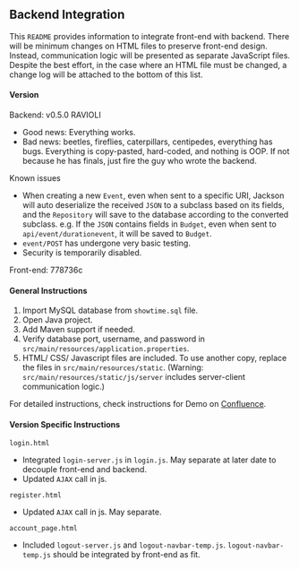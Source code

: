 ## Backend Integration
This `README` provides information to integrate front-end with backend. 
There will be minimum changes on HTML files to preserve front-end design. 
Instead, communication logic will be presented as separate JavaScript files. 
Despite the best effort, in the case where an HTML file must be changed, 
a change log will be attached to the bottom of this list.

#### Version
Backend: v0.5.0 RAVIOLI
- Good news: Everything works.
- Bad news: beetles, fireflies, caterpillars, centipedes, everything has bugs.
  Everything is copy-pasted, hard-coded, and nothing is OOP.
  If not because he has finals, just fire the guy who wrote the backend.

Known issues
- When creating a new `Event`, even when sent to a specific URI, 
  Jackson will auto deserialize the received `JSON` to a subclass based on its fields,
  and the `Repository` will save to the database according to the converted subclass.
  e.g. If the `JSON` contains fields in `Budget`, even when sent to `api/event/durationevent`,
  it will be saved to `Budget`.
- `event/POST` has undergone very basic testing.
- Security is temporarily disabled.

Front-end: 778736c

#### General Instructions
1. Import MySQL database from `showtime.sql` file.
2. Open Java project.
3. Add Maven support if needed.
4. Verify database port, username, and password in `src/main/resources/application.properties`.
5. HTML/ CSS/ Javascript files are included.
   To use another copy, replace the files in `src/main/resources/static`.
   (Warning: `src/main/resources/static/js/server` includes server-client communication logic.)

For detailed instructions, check instructions for Demo on 
[Confluence](https://201fptesting3.atlassian.net/wiki/spaces/DOC/pages/229779/Demo+Installation+Guide).

#### Version Specific Instructions
`login.html`
- Integrated `login-server.js` in `login.js`. 
  May separate at later date to decouple front-end and backend.
- Updated `AJAX` call in js.

`register.html`
- Updated `AJAX` call in js. May separate.

`account_page.html`
- Included `logout-server.js` and `logout-navbar-temp.js`.
  `logout-navbar-temp.js` should be integrated by front-end as fit.